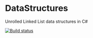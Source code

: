 # DataStructures
Unrolled Linked List data structures in C#

[![Build status](https://ci.appveyor.com/api/projects/status/qauvo2o8b6v46oda/branch/master?svg=true)](https://ci.appveyor.com/project/gkalnytskyi/datastructures/branch/master)
